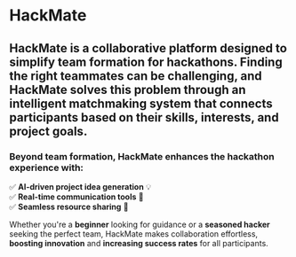 # HackMate
## HackMate is a collaborative platform designed to simplify **team formation** for hackathons. Finding the right teammates can be challenging, and HackMate solves this problem through an intelligent **matchmaking system** that connects participants based on their **skills, interests, and project goals**.  

### Beyond team formation, HackMate enhances the hackathon experience with:  
✅ **AI-driven project idea generation** 💡  
✅ **Real-time communication tools** 📢  
✅ **Seamless resource sharing** 📂  

Whether you're a **beginner** looking for guidance or a **seasoned hacker** seeking the perfect team, HackMate makes collaboration effortless, **boosting innovation** and **increasing success rates** for all participants.
